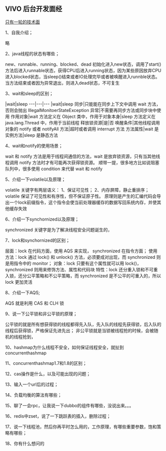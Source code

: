 ## VIVO 后台开发面经

[只有一轮的技术面](https://www.nowcoder.com/discuss/403951?type=2&order=1&pos=1&page=1&channel=666&source_id=discuss_tag)

1、自我介绍；

略

2、java线程的状态有哪些；

new、runnable、running、blocked、dead
初始化进入new状态，调用了start()方法后进入runnable状态，获得CPU后进入running状态，因为某些原因放弃CPU进入blocked状态，当sleep()结束或者IO处理完毕或者被唤醒进入runnble状态。当方法结束或者因为异常退出，则进入dead状态，不可复生

3、wait和sleep的区别；

|wait|sleep
---|---|---
|wait|sleep
同步|只能能在同步上下文中调用 wait 方法，否则会抛出 IllegalMonitoerStateException 异常|不需要再同步方法或同步块中使用
作用对象|wait 方法定义在 Object 类中，作用于对象本身|sleep 方法定义在 java.lang.Thread 中，作用于当前线程
释放锁资源|是|否
唤醒条件|其他线程调用对象的 notify 或者 notifyAll 方法|超时或者调用 interrupt 方法
方法属性|wait 是实例方法|sleep 是静态方法

4、wait和notify的使用场景；

wait 和 notify 方法是用于线程间通信的方法，wait 是放弃锁资源，只有当其他线程调用 notify 方法时才有可能再次获得锁资源。
顺带一提，很多地方比如说阻塞队列中，很多使用 condition 来代替 wait 和 notify

5、介绍一下volatile以及原理；

volatile 关键字有两层语义：
1、保证可见性；
2、内存屏障，静止重排序；
volatile 保证了可见性和有序性，但不保证原子性。
原理则是产生的汇编代码会导出一个lock前缀指令，这个指令会使当前处理器缓存的数据写回系统内存，并使其他缓存失效

6、介绍一下synchornized以及原理；

synchronized 关键字是为了解决线程安全问题诞生的，

7、lock和synchornized的区别；

层面：lock 在代码方面，使用 AQS 来实现， synchronized 在指令方面；
使用方法：lock 通过 lock() 和 unlock() 方法，必须要成对出现，而 synchronized 则是用指令中的 monitor；
对象：lock 只要有这个属性就可以用 lock()， synchronized 则用来修饰方法、属性和代码块
特性：lock 还分重入锁和不可重入锁，还分公平策略和不公平策略，而 synchronized 是不公平的可重入的，所以 lock 更加灵活

8、介绍一下AQS;

AQS 就是利用 CAS 和 CLH 锁

9、说一下公平锁和非公平锁的原理；

公平锁的就是所有想获得锁的线程都得先入队，先入队的线程先获得锁，后入队的线程后获得锁，严格保证先进先出；
非公平锁就是当锁被线程抢的时候，会被随机的线程抢到，

10、hashmap为什么线程不安全，如何保证线程安全，就扯到concurrenthashmap

11、concurrenthashmap1.7和1.8的区别；

12、cas操作是什么，以及可能出现的问题；

13、输入一个url后的过程；

14、负载均衡的算法有哪些；

15、聊了一会rpc，让我说一下dubbo的组件有哪些，没说出来。。。

16、redis中zset，说了一下跳跃表的插入，删除过程；

17、说一下线程池，然后你再平时怎么用的，工作原理，有哪些重要参数，饱和策略有哪些；

18、你有什么想问的

